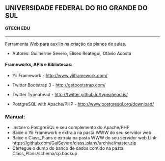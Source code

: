 ## UNIVERSIDADE FEDERAL DO RIO GRANDE DO SUL
#### GTECH EDU
---------------

Ferramenta Web para auxílio na criação de planos de aulas.


- Autores: Guilherme Severo, Eliseo Reategui, Otávio Acosta

#### Frameworks, APIs e Bibliotecas:

- Yii Framework - http://www.yiiframework.com/

- Twitter Bootstrap 3 - http://getbootstrap.com/

- Twitter Typeahead - http://twitter.github.io/typeahead.js/

- PostgreSQL with Apache/PHP - http://www.postgresql.org/download/

### Manual: 

- Instale o PostgreSQL e seu complemento do Apache/PHP
- Baixe o Yii Framework e extraia na pasta WWW do seu servidor web
- Baixe o Class_Plans e extraia na pasta WWW do seu servidor web Link: https://github.com/GuiSevero/class_plans/archive/master.zip
- Carregue o dump do banco de dados contido na pasta Class_Plans/schema/cp.backup

  


